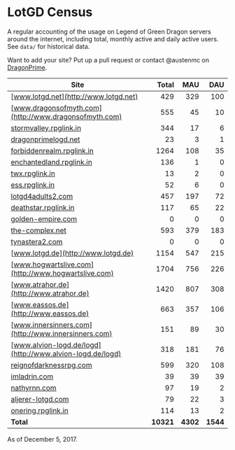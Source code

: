 # LotGD Census
A regular accounting of the usage on Legend of Green Dragon servers around the internet, including total, monthly active and daily active users. See `data/` for historical data.

Want to add your site? Put up a pull request or contact @austenmc on [DragonPrime](http://dragonprime.net).


Site | Total | MAU | DAU
--- | ---:| ---:| ---:
[www.lotgd.net](http://www.lotgd.net)|429|329|100
[www.dragonsofmyth.com](http://www.dragonsofmyth.com)|555|45|10
[stormvalley.rpglink.in](http://stormvalley.rpglink.in)|344|17|6
[dragonprimelogd.net](http://dragonprimelogd.net)|23|3|1
[forbiddenrealm.rpglink.in](http://forbiddenrealm.rpglink.in)|1264|108|35
[enchantedland.rpglink.in](http://enchantedland.rpglink.in)|136|1|0
[twx.rpglink.in](http://twx.rpglink.in)|13|2|0
[ess.rpglink.in](http://ess.rpglink.in)|52|6|0
[lotgd4adults2.com](http://lotgd4adults2.com)|457|197|72
[deathstar.rpglink.in](http://deathstar.rpglink.in)|117|65|22
[golden-empire.com](http://golden-empire.com)|0|0|0
[the-complex.net](http://the-complex.net)|593|379|183
[tynastera2.com](http://tynastera2.com)|0|0|0
[www.lotgd.de](http://www.lotgd.de)|1154|547|215
[www.hogwartslive.com](http://www.hogwartslive.com)|1704|756|226
[www.atrahor.de](http://www.atrahor.de)|1420|807|308
[www.eassos.de](http://www.eassos.de)|663|357|106
[www.innersinners.com](http://www.innersinners.com)|151|89|30
[www.alvion-logd.de/logd](http://www.alvion-logd.de/logd)|318|181|76
[reignofdarknessrpg.com](http://reignofdarknessrpg.com)|599|320|108
[imladrin.com](http://imladrin.com)|39|39|39
[nathyrnn.com](http://nathyrnn.com)|97|19|2
[aljerer-lotgd.com](http://aljerer-lotgd.com)|79|22|3
[onering.rpglink.in](http://onering.rpglink.in)|114|13|2
**Total**|**10321**|**4302**|**1544**

As of December 5, 2017.
